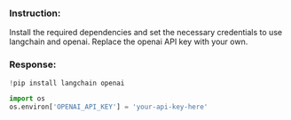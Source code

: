 ### Instruction:
Install the required dependencies and set the necessary credentials to use langchain and openai. Replace the openai API key with your own.

### Response:
```python
!pip install langchain openai 

import os
os.environ['OPENAI_API_KEY'] = 'your-api-key-here'
```